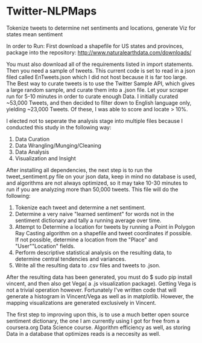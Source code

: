 Twitter-NLPMaps
===============

Tokenize tweets to determine net sentiments and locations, generate Viz for states mean sentiment


In order to Run: First download a shapefile for US states and provinces, package into the repository: http://www.naturalearthdata.com/downloads/

You must also download all of the requirements listed in import statements. Then you need a sample of tweets. This current code is set to read in a json filed called EnTweets.json which I did not host because it is far too large. The Best way to curate tweets is to use the Twitter Sample API, which gives a large random sample, and curate them into a .json file. Let your scraper run for 5-10 minutes in order to curate enough Data. I initially curated ~53,000 Tweets, and then decided to filter down to English language only, yielding ~23,000 Tweets. Of these, I was able to score and locate > 10%.

I elected not to seperate the analysis stage into multiple files because I conducted this study in the following way:

1. Data Curation
2. Data Wrangling/Munging/Cleaning
3. Data Analysis
4. Visualization and Insight

After installing all dependencies, the next step is to run the tweet_sentiment.py file on your json data, keep in mind no database is used, and algorithms are not always optimized, so it may take 10-30 minutes to run if you are analyzing more than 50,000 tweets. This file will do the following:

1. Tokenize each tweet and determine a net sentiment.
2. Determine a very naive "learned sentiment" for words not in the sentiment dictionary and tally a running average over time.
3. Attempt to Determine a location for tweets by running a Point in Polygon Ray Casting algorithm on a shapefile and tweet coordinates if possible. If not possible, determine a location from the "Place" and "User""Location" fields.
4. Perform descriptive statistical analysis on the resulting data, to determine central tendencies and variances.
5. Write all the resulting data to .csv files and tweets to .json.

After the resulting data has been generated, you must do $ sudo pip install vincent, and then also get Vega( a .js visualization package). Getting Vega is not a trivial operation however. Fortunately I've written code that will generate a histogram in Vincent/Vega as well as in matplotlib. However, the mapping visualizations are generated exclusively in Vincent.

The first step to improving upon this, is to use a much better open source sentiment dictionary, the one I am currently using I got for free from a coursera.org Data Science course. Algorithm efficiency as well, as storing Data in a database that optimizes reads is a neccesity as well.
